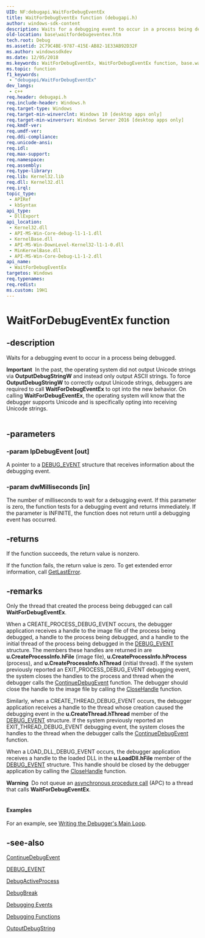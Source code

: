 ```yaml
---
UID: NF:debugapi.WaitForDebugEventEx
title: WaitForDebugEventEx function (debugapi.h)
author: windows-sdk-content
description: Waits for a debugging event to occur in a process being debugged.
old-location: base\waitfordebugeventex.htm
tech.root: Debug
ms.assetid: 2C79C4BE-9787-415E-AB82-1E33AB92D32F
ms.author: windowssdkdev
ms.date: 12/05/2018
ms.keywords: WaitForDebugEventEx, WaitForDebugEventEx function, base.waitfordebugeventex, debugapi/WaitForDebugEventEx
ms.topic: function
f1_keywords: 
 - "debugapi/WaitForDebugEventEx"
dev_langs:
 - c++
req.header: debugapi.h
req.include-header: Windows.h
req.target-type: Windows
req.target-min-winverclnt: Windows 10 [desktop apps only]
req.target-min-winversvr: Windows Server 2016 [desktop apps only]
req.kmdf-ver: 
req.umdf-ver: 
req.ddi-compliance: 
req.unicode-ansi: 
req.idl: 
req.max-support: 
req.namespace: 
req.assembly: 
req.type-library: 
req.lib: Kernel32.lib
req.dll: Kernel32.dll
req.irql: 
topic_type:
 - APIRef
 - kbSyntax
api_type:
 - DllExport
api_location:
 - Kernel32.dll
 - API-MS-Win-Core-debug-l1-1-1.dll
 - KernelBase.dll
 - API-MS-Win-DownLevel-Kernel32-l1-1-0.dll
 - MinKernelBase.dll
 - API-MS-Win-Core-Debug-L1-1-2.dll
api_name:
 - WaitForDebugEventEx
targetos: Windows
req.typenames: 
req.redist: 
ms.custom: 19H1
---
```


# WaitForDebugEventEx function


## -description


Waits for a debugging event to occur in a process being debugged.
<div class="alert"><b>Important</b>  In the past, the operating system did not output Unicode strings via <b>OutputDebugStringW</b> and instead only output ASCII strings. To force <b>OutputDebugStringW</b> to correctly output Unicode strings, debuggers are required to call <b>WaitForDebugEventEx</b> to opt into the new behavior. On calling <b>WaitForDebugEventEx</b>, the operating system will know that the debugger supports Unicode and is specifically opting into receiving Unicode strings. </div><div> </div>

## -parameters




### -param lpDebugEvent [out]

A pointer to a 
<a href="https://docs.microsoft.com/windows/desktop/api/minwinbase/ns-minwinbase-debug_event">DEBUG_EVENT</a> structure that receives information about the debugging event.


### -param dwMilliseconds [in]

The number of milliseconds to wait for a debugging event. If this parameter is zero, the function tests for a debugging event and returns immediately. If the parameter is INFINITE, the function does not return until a debugging event has occurred.


## -returns



If the function succeeds, the return value is nonzero.

If the function fails, the return value is zero. To get extended error information, call 
<a href="https://docs.microsoft.com/windows/desktop/api/errhandlingapi/nf-errhandlingapi-getlasterror">GetLastError</a>.




## -remarks



Only the thread that created the process being debugged can call 
<b>WaitForDebugEventEx</b>.

When a CREATE_PROCESS_DEBUG_EVENT occurs, the debugger application receives a handle to the image file of the process being debugged, a handle to the process being debugged, and a handle to the initial thread of the process being debugged in the 
<a href="https://docs.microsoft.com/windows/desktop/api/minwinbase/ns-minwinbase-debug_event">DEBUG_EVENT</a> structure. The members these handles are returned in are <b>u.CreateProcessInfo.hFile</b> (image file), <b>u.CreateProcessInfo.hProcess</b> (process), and <b>u.CreateProcessInfo.hThread</b> (initial thread). If the system previously reported an EXIT_PROCESS_DEBUG_EVENT debugging event, the system closes the handles to the process and thread when the debugger calls the 
<a href="https://docs.microsoft.com/windows/desktop/api/debugapi/nf-debugapi-continuedebugevent">ContinueDebugEvent</a> function. The debugger should close the handle to the image file by calling the 
<a href="https://docs.microsoft.com/windows/desktop/api/handleapi/nf-handleapi-closehandle">CloseHandle</a> function.

Similarly, when a CREATE_THREAD_DEBUG_EVENT occurs, the debugger application receives a handle to the thread whose creation caused the debugging event in the <b>u.CreateThread.hThread</b> member of the 
<a href="https://docs.microsoft.com/windows/desktop/api/minwinbase/ns-minwinbase-debug_event">DEBUG_EVENT</a> structure. If the system previously reported an EXIT_THREAD_DEBUG_EVENT debugging event, the system closes the handles to the thread when the debugger calls the 
<a href="https://docs.microsoft.com/windows/desktop/api/debugapi/nf-debugapi-continuedebugevent">ContinueDebugEvent</a> function.

When a LOAD_DLL_DEBUG_EVENT occurs, the debugger application receives a handle to the loaded DLL in the <b>u.LoadDll.hFile</b> member of the 
<a href="https://docs.microsoft.com/windows/desktop/api/minwinbase/ns-minwinbase-debug_event">DEBUG_EVENT</a> structure. This handle should be closed by the debugger application by calling the 
<a href="https://docs.microsoft.com/windows/desktop/api/handleapi/nf-handleapi-closehandle">CloseHandle</a> function.

<div class="alert"><b>Warning</b>  Do not queue an 
<a href="https://docs.microsoft.com/windows/desktop/Sync/asynchronous-procedure-calls">asynchronous procedure call</a> (APC) to a thread that calls 
<b>WaitForDebugEventEx</b>.</div>
<div> </div>

#### Examples

For an example, see 
<a href="https://docs.microsoft.com/windows/desktop/Debug/writing-the-debugger-s-main-loop">Writing the Debugger's Main Loop</a>.

<div class="code"></div>



## -see-also




<a href="https://docs.microsoft.com/windows/desktop/api/debugapi/nf-debugapi-continuedebugevent">ContinueDebugEvent</a>



<a href="https://docs.microsoft.com/windows/desktop/api/minwinbase/ns-minwinbase-debug_event">DEBUG_EVENT</a>



<a href="https://docs.microsoft.com/windows/desktop/api/debugapi/nf-debugapi-debugactiveprocess">DebugActiveProcess</a>



<a href="https://docs.microsoft.com/windows/desktop/api/debugapi/nf-debugapi-debugbreak">DebugBreak</a>



<a href="https://docs.microsoft.com/windows/desktop/Debug/debugging-events">Debugging Events</a>



<a href="https://docs.microsoft.com/windows/desktop/Debug/debugging-functions">Debugging Functions</a>



<a href="https://docs.microsoft.com/windows/desktop/api/debugapi/nf-debugapi-outputdebugstringw">OutputDebugString</a>
 

 

